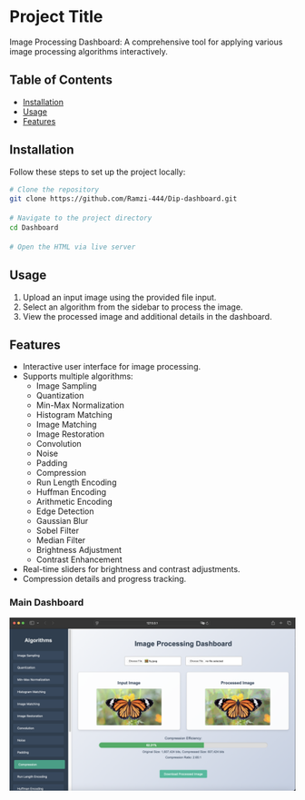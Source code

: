 # Project Title

Image Processing Dashboard: A comprehensive tool for applying various image processing algorithms interactively.

## Table of Contents

- [Installation](#installation)
- [Usage](#usage)
- [Features](#features)

## Installation

Follow these steps to set up the project locally:

```bash
# Clone the repository
git clone https://github.com/Ramzi-444/Dip-dashboard.git

# Navigate to the project directory
cd Dashboard

# Open the HTML via live server
```

## Usage

1. Upload an input image using the provided file input.
2. Select an algorithm from the sidebar to process the image.
3. View the processed image and additional details in the dashboard.

## Features

- Interactive user interface for image processing.
- Supports multiple algorithms:
  - Image Sampling
  - Quantization
  - Min-Max Normalization
  - Histogram Matching
  - Image Matching
  - Image Restoration
  - Convolution
  - Noise
  - Padding
  - Compression
  - Run Length Encoding
  - Huffman Encoding
  - Arithmetic Encoding
  - Edge Detection
  - Gaussian Blur
  - Sobel Filter
  - Median Filter
  - Brightness Adjustment
  - Contrast Enhancement
- Real-time sliders for brightness and contrast adjustments.
- Compression details and progress tracking.


### Main Dashboard
![image alt](https://github.com/Ramzi-444/Dip-dashboard/blob/3c390ed96e8b5814d6c6bf2899d3423c9b49aabe/Screenshot%202024-12-16%20at%2023.43.09.png)



